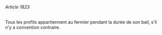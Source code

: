 ###### Article 1823

Tous les profits appartiennent au fermier pendant la durée de son bail, s'il n'y a convention contraire.

